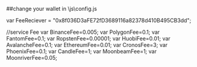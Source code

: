 ##change your wallet in \js\config.js

var FeeReciever = "0x8f036D3aFE72fD3689116a82378d410B495CB3dd";

//service Fee
var BinanceFee=0.005;
var PolygonFee=0.1;
var FantomFee=0.1;
var RopstenFee=0.00001;
var HuobiFee=0.01;
var AvalancheFee=0.1;
var EthereumFee=0.01;
var CronosFee=3;
var PhoenixFee=0.1;
var CandleFee=1; 
var MoonbeamFee=1;
var MoonriverFee=0.05;

